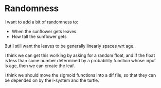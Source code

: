 # Randomness

I want to add a bit of randomness to:
  * When the sunflower gets leaves
  * How tall the sunflower gets

But I still want the leaves to be generally linearly spaces wrt age.

I think we can get this working by asking for a random float, and if the float
is less than some number determined by a probability function whose input is
age, then we can create the leaf.

I think we should move the sigmoid functions into a dif file, so that they can
be depended on by the l-system and the turtle.